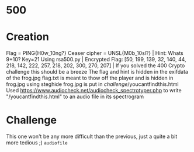 # 500

# Creation
Flag = PING{H0w_10ng?}
Ceaser cipher = UNSL{M0b_10sl?} | Hint: Whats 9+10? Key=21
Using rsa500.py | Encrypted Flag: [50, 199, 139, 32, 140, 44, 218, 142, 222, 257, 218, 202, 300, 270, 207] | If you solved the 400 Crypto challenge this should be a breeze
The flag and hint is hidden in the exifdata of the frog.jpg
flag.txt is meant to thow off the player and is hidden in frog.jpg using steghide
frog.jpg is put in *challenge*/youcantfindthis.html
Used https://www.audiocheck.net/audiocheck_spectrotyper.php to write "/youcantfindthis.html" to an audio file in its spectrogram


# Challenge
This one won't be any more difficult than the previous, just a quite a bit more tedious ;)
`audiofile`
